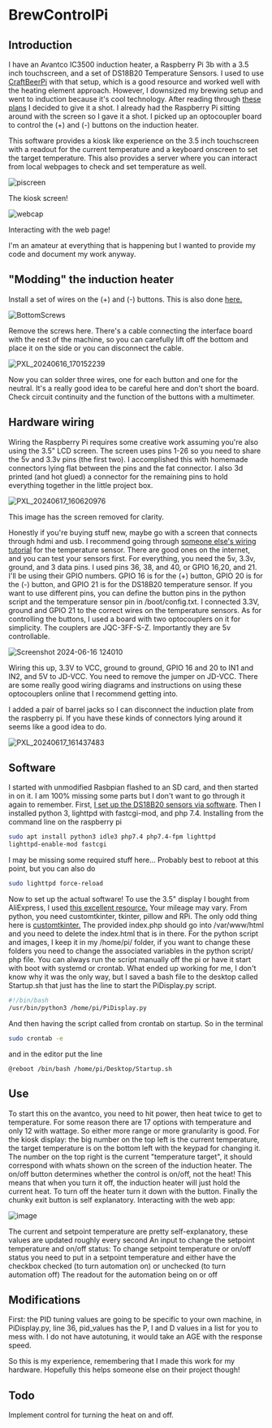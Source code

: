 # BrewControlPi
## Introduction
I have an Avantco IC3500 induction heater, a Raspberry Pi 3b with a 3.5 inch touchscreen, and a set of DS18B20 Temperature Sensors. I used to use [CraftBeerPi](http://web.craftbeerpi.com/ttps://www.google.com) with that setup, which is a good resource and worked well with the heating element approach. However, I downsized my brewing setup and went to induction because it's cool technology. 
After reading through [these plans](https://www.homebrewtalk.com/threads/will-this-cheap-3500-watt-induction-burner-work.301722/page-23#dspost-7907790) I decided to give it a shot. I already had the Raspberry Pi sitting around with the screen so I gave it a shot. I picked up an optocoupler board to control the (+) and (-) buttons on the induction heater.

This software provides a kiosk like experience on the 3.5 inch touchscreen with a readout for the current temperature and a keyboard onscreen to set the target temperature. This also provides a server where you can interact from local webpages to check and set temperature as well. 

![piscreen](https://github.com/eamwind/BrewControlPi/assets/172992640/25c28860-f623-4287-8b4b-72b90f89dbe8)

The kiosk screen!

![webcap](https://github.com/eamwind/BrewControlPi/assets/172992640/1ffdf709-a671-47ad-9104-0afb8d983718)

Interacting with the web page!

I'm an amateur at everything that is happening but I wanted to provide my code and document my work anyway.

## "Modding" the induction heater
Install a set of wires on the (+) and (-) buttons. This is also done [here.](https://www.homebrewtalk.com/threads/will-this-cheap-3500-watt-induction-burner-work.301722/page-23#post-7907790)

![BottomScrews](https://github.com/eamwind/BrewControlPi/assets/172992640/a5c21314-e17a-40d9-aae4-1db99e831fe4)

Remove the screws here. There's a cable connecting the interface board with the rest of the machine, so you can carefully lift off the bottom and place it on the side or you can disconnect the cable.

![PXL_20240616_170152239](https://github.com/eamwind/BrewControlPi/assets/172992640/5c2ee3c2-1afa-4798-8add-4135bf9f21aa)

Now you can solder three wires, one for each button and one for the neutral.  It's a really good idea to be careful here and don't short the board. Check circuit continuity and the function of the buttons with a multimeter.

## Hardware wiring
Wiring the Raspberry Pi requires some creative work assuming you're also using the 3.5" LCD screen. The screen uses pins 1-26 so you need to share the 5v and 3.3v pins (the first two). I accomplished this with homemade connectors lying flat between the pins and the fat connector. I also 3d printed (and hot glued) a connector for the remaining pins to hold everything together in the little project box.

![PXL_20240617_160620976](https://github.com/eamwind/BrewControlPi/assets/172992640/b2f95a76-7016-42ce-9f3e-3dee77693a55)

This image has the screen removed for clarity.

Honestly if you're buying stuff new, maybe go with a screen that connects through hdmi and usb. 
I recommend going through [someone else's wiring tutorial](https://www.circuitbasics.com/raspberry-pi-DS18B20-temperature-sensor-tutorial/) for the temperature sensor. There are good ones on the internet, and you can test your sensors first. For everything, you need the 5v, 3.3v, ground, and 3 data pins. I used pins 36, 38, and 40, or GPIO 16,20, and 21. I'll be using their GPIO numbers. GPIO 16 is for the (+) button, GPIO 20 is for the (-) button, and GPIO 21 is for the DS18B20 temperature sensor. If you want to use different pins, you can define the button pins in the python script and the temperature sensor pin in /boot/config.txt. I connected 3.3V, ground and GPIO 21 to the correct wires on the temperature sensors.
As for controlling the buttons, I used a board with two optocouplers on it for simplicity. The couplers are JQC-3FF-S-Z. Importantly they are 5v controllable. 

![Screenshot 2024-06-16 124010](https://github.com/eamwind/BrewControlPi/assets/172992640/798b10cf-4df5-4696-91bd-3ed12bb21ac0)

Wiring this up, 3.3V to VCC, ground to ground, GPIO 16 and 20 to IN1 and IN2, and 5V to JD-VCC. You need to remove the jumper on JD-VCC. There are some really good wiring diagrams and instructions on using these optocouplers online that I recommend getting into. 

I added a pair of barrel jacks so I can disconnect the induction plate from the raspberry pi. If you have these kinds of connectors lying around it seems like a good idea to do.

![PXL_20240617_161437483](https://github.com/eamwind/BrewControlPi/assets/172992640/529a91e2-dfd1-4541-9194-f6a926b22faa)


## Software
I started with unmodified Rasbpian flashed to an SD card, and then started in on it. 
I am 100% missing some parts but I don't want to go through it again to remember. First, [I set up the DS18B20 sensors via software](https://www.circuitbasics.com/raspberry-pi-DS18B20-temperature-sensor-tutorial/). Then I installed python 3, lighttpd with fastcgi-mod, and php 7.4. Installing from the command line on the raspberry pi 

```bash
sudo apt install python3 idle3 php7.4 php7.4-fpm lighttpd
lighttpd-enable-mod fastcgi
```

I may be missing some required stuff here...
Probably best to reboot at this point, but you can also do

```bash
sudo lighttpd force-reload
```

Now to set up the actual software!
To use the 3.5" display I bought from AliExpress, I used [this excellent resource.](https://github.com/lcdwiki/LCD-show-ubuntu) Your mileage may vary.
From python, you need customtkinter, tkinter, pillow and RPi. The only odd thing here is [customtkinter.](https://customtkinter.tomschimansky.com/)
The provided index.php should go into /var/www/html and you need to delete the index.html that is in there. 
For the python script and images, I keep it in my /home/pi/ folder, if you want to change these folders you need to change the associated variables in the python script/ php file.
You can always run the script manually off the pi or have it start with boot with systemd or crontab. What ended up working for me, I don't know why it was the only way, but I saved a bash file to the desktop called Startup.sh that just has the line to start the PiDisplay.py script.

```bash
#!/bin/bash
/usr/bin/python3 /home/pi/PiDisplay.py
```

And then having the script called from crontab on startup. So in the terminal

```bash
sudo crontab -e
```

and in the editor put the line 

```
@reboot /bin/bash /home/pi/Desktop/Startup.sh
```

## Use
To start this on the avantco, you need to hit power, then heat twice to get to temperature. For some reason there are 17 options with temperature and only 12 with wattage. So either more range or more granularity is good.
For the kiosk display: the big number on the top left is the current temperature, the target temperature is on the bottom left with the keypad for changing it. The number on the top right is the current "temperature target", it should correspond with whats shown on the screen of the induction heater. The on/off button determines whether the control is on/off, not the heat! This means that when you turn it off, the induction heater will just hold the current heat. To turn off the heater turn it down with the button. Finally the chunky exit button is self explanatory.
Interacting with the web app:

![image](https://github.com/eamwind/BrewControlPi/assets/172992640/66db7242-2a88-4548-ba54-f67c86f0d172)

The current and setpoint temperature are pretty self-explanatory, these values are updated roughly every second
An input to change the setpoint temperature and on/off status:
  To change setpoint temperature or on/off status you need to put in a setpoint temperature and either have the checkbox checked (to turn automation on) or unchecked (to turn automation off)
The readout for the automation being on or off


## Modifications
First: the PID tuning values are going to be specific to your own machine, in PiDisplay.py, line 36, pid_values has the P, I and D values in a list for you to mess with. I do not have autotuning, it would take an AGE with the response speed. 


So this is my experience, remembering that I made this work for my hardware. Hopefully this helps someone else on their project though!


## Todo
Implement control for turning the heat on and off. 


